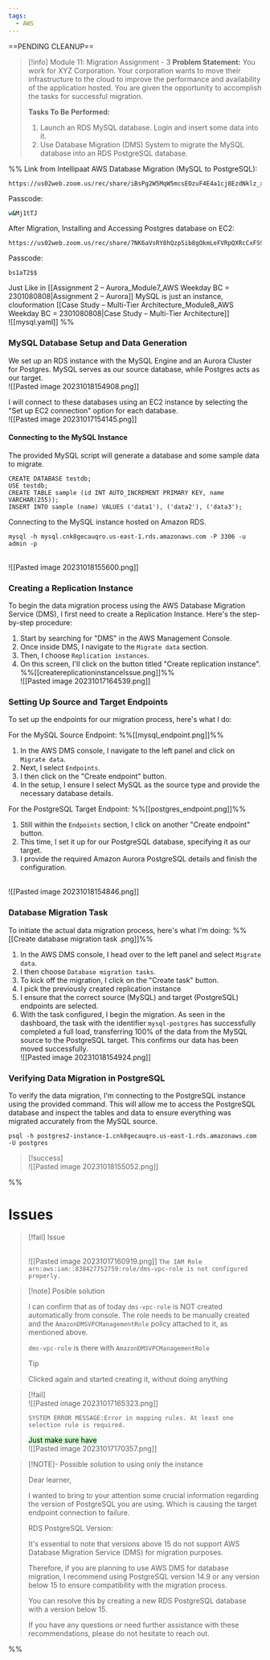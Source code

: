 ```yaml
---
tags:
  - AWS
---
```

==PENDING CLEANUP==
 

> [!info] Module 11: Migration Assignment - 3
> **Problem Statement:**
> You work for XYZ Corporation. Your corporation wants to move their infrastructure to the cloud to improve the performance and availability of the application hosted. You are given the opportunity to accomplish the tasks for successful migration. 
> 
> **Tasks To Be Performed:**
> 1. Launch an RDS MySQL database. Login and insert some data into it. 
> 2. Use Database Migration (DMS) System to migrate the MySQL database into an RDS PostgreSQL database.


%% Link from Intellipaat
AWS Database Migration (MySQL to PostgreSQL):
```
https://us02web.zoom.us/rec/share/iBsPg2W5MqW5mcsEOzuF4E4a1cj8EzdNklz_xZoQeIzbejXT5pf3uKAmwjhfxJUX.bt5HMVQ5vsP11Zr1
```
Passcode: 
```bash
w&Mj1tTJ
```

After Migration, Installing and Accessing Postgres database on EC2:
```
https://us02web.zoom.us/rec/share/7NK6aVsRY8hQzpSib8gOkmLeFVRpQXRcCxFS91KOI5RByAPP01v7a7JiUEpwz9J8.9PQjuzzwVkhJ4XaK
```
Passcode:
```
bs1aT2$$
```

Just Like in [[Assignment 2 – Aurora_Module7_AWS Weekday BC = 2301080808|Assignment 2 – Aurora]]
MySQL is just an instance, clouformation [[Case Study – Multi-Tier Architecture_Module8_AWS Weekday BC = 2301080808|Case Study – Multi-Tier Architecture]]
<br>![[mysql.yaml]]
%%

### MySQL Database Setup and Data Generation

We set up an RDS instance with the MySQL Engine and an Aurora Cluster for Postgres. MySQL serves as our source database, while Postgres acts as our target.
<br>![[Pasted image 20231018154908.png]]

I will connect to these databases using an EC2 instance by selecting the "Set up EC2 connection" option for each database.
<br>![[Pasted image 20231017154145.png]]

#### Connecting to the MySQL Instance

The provided MySQL script will generate a database and some sample data to migrate.
```mysql
CREATE DATABASE testdb;
USE testdb;
CREATE TABLE sample (id INT AUTO_INCREMENT PRIMARY KEY, name VARCHAR(255));
INSERT INTO sample (name) VALUES ('data1'), ('data2'), ('data3');
```

Connecting to the MySQL instance hosted on Amazon RDS.
```
mysql -h mysql.cnk8gecauqro.us-east-1.rds.amazonaws.com -P 3306 -u admin -p
```
<br>![[Pasted image 20231018155600.png]]

### Creating a Replication Instance

To begin the data migration process using the AWS Database Migration Service (DMS), I first need to create a Replication Instance. Here's the step-by-step procedure:

1. Start by searching for "DMS" in the AWS Management Console.
2. Once inside DMS, I navigate to the `Migrate data` section.
3. Then, I choose `Replication instances`.
4. On this screen, I'll click on the button titled "Create replication instance".
%%[[createreplicationinstanceIssue.png]]%%
<br>![[Pasted image 20231017164539.png]]

### Setting Up Source and Target Endpoints

To set up the endpoints for our migration process, here's what I do:

For the MySQL Source Endpoint: %%[[mysql_endpoint.png]]%%

1. In the AWS DMS console, I navigate to the left panel and click on `Migrate data`.
2. Next, I select `Endpoints`.
3. I then click on the "Create endpoint" button.
4. In the setup, I ensure I select MySQL as the source type and provide the necessary database details.

For the PostgreSQL Target Endpoint: %%[[postgres_endpoint.png]]%%

1. Still within the `Endpoints` section, I click on another "Create endpoint" button.
2. This time, I set it up for our PostgreSQL database, specifying it as our target.
3. I provide the required Amazon Aurora PostgreSQL details and finish the configuration.

<br>![[Pasted image 20231018154846.png]]

### Database Migration Task
  
To initiate the actual data migration process, here's what I'm doing: %%[[Create database migration task .png]]%%

1. In the AWS DMS console, I head over to the left panel and select `Migrate data`.
2. I then choose `Database migration tasks`.
3. To kick off the migration, I click on the "Create task" button.
4. I pick the previously created replication instance
5. I ensure that the correct source (MySQL) and target (PostgreSQL) endpoints are selected.
6. With the task configured, I begin the migration. As seen in the dashboard, the task with the identifier `mysql-postgres` has successfully completed a full load, transferring 100% of the data from the MySQL source to the PostgreSQL target. This confirms our data has been moved successfully.
<br>![[Pasted image 20231018154924.png]]

### Verifying Data Migration in PostgreSQL

To verify the data migration, I'm connecting to the PostgreSQL instance using the provided command. This will allow me to access the PostgreSQL database and inspect the tables and data to ensure everything was migrated accurately from the MySQL source.
```
psql -h postgres2-instance-1.cnk8gecauqro.us-east-1.rds.amazonaws.com -U postgres
```

> [!success]
> <br>![[Pasted image 20231018155052.png]]






%%
# Issues

> [!fail] Issue
> 
> <br>![[Pasted image 20231017160919.png]]
> `The IAM Role arn:aws:iam::838427752759:role/dms-vpc-role is not configured properly.`

> [!note] Posible solution
> 
> I can confirm that as of today `dms-vpc-role` is NOT created automatically from console. The role needs to be manually created and the `AmazonDMSVPCManagementRole` policy attached to it, as mentioned above.
> 
> `dms-vpc-role` is there with  `AmazonDMSVPCManagementRole`
> 
>
> > [!tip]
> > Clicked again and started creating it, without doing anything

> [!fail]
> <br>![[Pasted image 20231017165323.png]]
> ```
> SYSTEM ERROR MESSAGE:Error in mapping rules. At least one selection rule is required.
> ```
> <mark style="background: #BBFABBA6;">Just make sure have</mark>
> <br>![[Pasted image 20231017170357.png]]
> 





> [!NOTE]- Possible solution to using only the instance
> 
> Dear learner,
> 
> I wanted to bring to your attention some crucial information regarding the version of PostgreSQL you are using.
> Which is causing the target endpoint connection to failure.
> 
> RDS PostgreSQL Version:
> 
> It's essential to note that versions above 15 do not support AWS Database Migration Service (DMS) for migration purposes.
> 
> Therefore, if you are planning to use AWS DMS for database migration, I recommend using PostgreSQL version 14.9 or any version below 15
> to ensure compatibility with the migration process.
> 
> You can resolve this by creating a new RDS PostgreSQL database with a version below 15.
> 
> If you have any questions or need further assistance with these recommendations, please do not hesitate to reach out.


%%